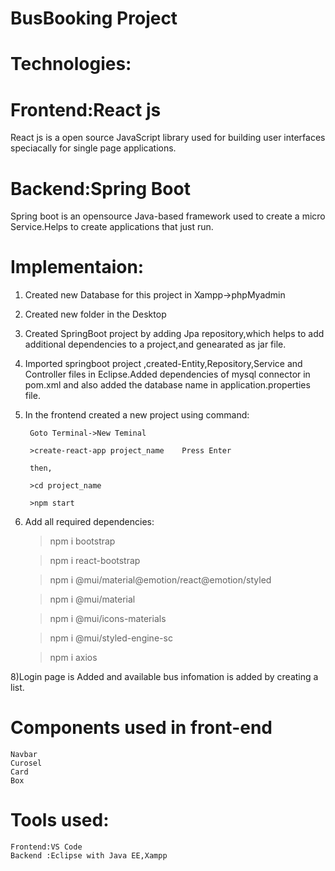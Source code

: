 # BusBooking Project

# Technologies:

# Frontend:React js

React js is a open source JavaScript library used for building user interfaces speciacally for single page applications.

# Backend:Spring Boot

Spring boot is an opensource Java-based framework used to create a micro Service.Helps to create applications that just run.

# Implementaion:

1) Created new Database for this project in Xampp->phpMyadmin

2) Created new folder in the Desktop

3) Created SpringBoot project by adding Jpa repository,which helps to add additional dependencies to a project,and genearated as jar file.

4) Imported springboot project ,created-Entity,Repository,Service and Controller files in Eclipse.Added dependencies of mysql connector in pom.xml and 
also added the database name in application.properties file.

5) In the frontend created a new project using command:

        Goto Terminal->New Teminal
	
		>create-react-app project_name    Press Enter
        
		then,
          
	  	>cd project_name
          
	 	>npm start
          
6) Add all required dependencies:
   	
	>npm i bootstrap
   
   	>npm i react-bootstrap
   
  	>npm i @mui/material@emotion/react@emotion/styled     
   
   	>npm i @mui/material
   
   	>npm i @mui/icons-materials
   
	>npm i @mui/styled-engine-sc
   
  	>npm i axios
	
8)Login page is Added and available bus infomation is added by creating a list.

# Components used in front-end

	Navbar
	Curosel
	Card
	Box
 
 # Tools used:
    Frontend:VS Code
    Backend :Eclipse with Java EE,Xampp
